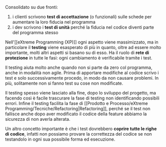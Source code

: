 Consolidato su due fronti:
1. i clienti scrivono **test di accettazione** (o funzionali) sulle schede per aumentare la loro fiducia nel programma
2. i dev scrivono i **test di unità** perché la fiducia nel codice diventi parte del programma stesso

Nell'[[eXtreme Programming (XP)]] ogni aspetto viene massimizzato, ma in particolare il **testing** viene esasperato di più in quanto, oltre ad essere molto importante, molti altri aspetti si basano su di esso. Ha il ruolo di **rete di protezione** in tutte le fasi: ogni cambiamento è verificabile tramite i test.

Il testing aiuta molto anche quando non si parte da zero col programma, anche in modalità non agile. Prima di apportare modifiche al codice scrivo i test e solo successivamente procedo, in modo da non causare problemi. In più, solitamente non si fanno test su cose non modificate.

Il testing spesso viene lasciato alla fine, dopo lo sviluppo del progetto, ma facendo così è facile trascurare la fase di testing non identificando possibili errori.
Infine il testing facilita la fase di [[Prodotto e Processo/eXtreme Programming/Tecniche/Refactoring|Refactoring]], perché se il test non fallisce anche dopo aver modificato il codice della feature abbiamo la sicurezza di non averla alterata.

Un altro concetto importante è che i test dovrebbero **coprire tutte le righe di codice**, infatti non possiamo provare la correttezza del codice se non testandolo in ogni sua possibile forma ed esecuzione.